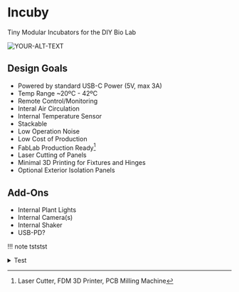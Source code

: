# Incuby

Tiny Modular Incubators for the DIY Bio Lab

<picture>
 <source media="(prefers-color-scheme: dark)" srcset="YOUR-DARKMODE-IMAGE">
 <source media="(prefers-color-scheme: light)" srcset="YOUR-LIGHTMODE-IMAGE">
 <img alt="YOUR-ALT-TEXT" src="YOUR-DEFAULT-IMAGE">
</picture>

## Design Goals

- Powered by standard USB-C Power (5V, max 3A)
- Temp Range ~20ºC - 42ºC
- Remote Control/Monitoring
- Interal Air Circulation
- Internal Temperature Sensor
- Stackable
- Low Operation Noise
- Low Cost of Production
- FabLab Production Ready[^1]
- Laser Cutting of Panels
- Minimal 3D Printing for Fixtures and Hinges
- Optional Exterior Isolation Panels

## Add-Ons

- Internal Plant Lights
- Internal Camera(s)
- Internal Shaker
- USB-PD?

!!! note
tststst

<details>
  <summary > Test </summary>
  fsfsfn
  sfjsfnjsknfs
</details>


[^1]: Laser Cutter, FDM 3D Printer, PCB Milling Machine
